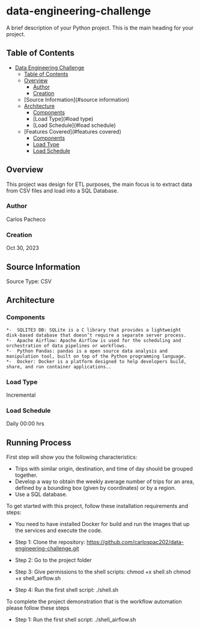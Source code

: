 # data-engineering-challenge

A brief description of your Python project. This is the main heading for your project.

## Table of Contents

- [Data Engineering Challenge](#data-engineering-challenge)
  - [Table of Contents](#table-of-contents)
  - [Overview](#overview)
    - [Author](#author)
    - [Creation](#creation)
  - [Source Information](#source information)
  - [Architecture](#architecture)
    - [Components](#components)
    - [Load Type](#load type)
    - [Load Schedule](#load schedule)
  - [Features Covered](#features covered)
    - [Components](#components)
    - [Load Type](#load_type)
    - [Load Schedule](#load_schedule)

## Overview

This project was design for ETL purposes, the main focus is to extract data from CSV files and load into a SQL Database.

### Author

Carlos Pacheco

### Creation

Oct 30, 2023

## Source Information

Source Type: CSV

## Architecture

### Components

	*-	SQLITE3 DB: SQLite is a C library that provides a lightweight disk-based database that doesn’t require a separate server process.
	*-	Apache Airflow: Apache Airflow is used for the scheduling and orchestration of data pipelines or workflows.
    *-	Python Pandas: pandas is a open source data analysis and manipulation tool, built on top of the Python programming language.
    *- 	Docker: Docker is a platform designed to help developers build, share, and run container applications..

### Load Type

Incremental

### Load Schedule

Daily 00:00 hrs

## Running Process

First step will show you the following characteristics:

- Trips with similar origin, destination, and time of day should be grouped together.
- Develop a way to obtain the weekly average number of trips for an area, defined by a
bounding box (given by coordinates) or by a region.
- Use a SQL database.

To get started with this project, follow these installation requirements and steps:

- You need to have installed Docker for build and run the images that up the services and execute the code.

- Step 1:
  Clone the repository: https://github.com/carlospac202/data-engineering-challenge.git
- Step 2:
  Go to the project folder
- Step 3:
  Give permissions to the shell scripts: chmod +x shell.sh
                                         chmod +x shell_airflow.sh
- Step 4:
  Run the first shell script: ./shell.sh

To complete the project demonstration that is the workflow automation please follow these steps

- Step 1:
  Run the first shell script: ./shell_airflow.sh

